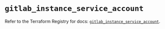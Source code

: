 # `gitlab_instance_service_account`

Refer to the Terraform Registry for docs: [`gitlab_instance_service_account`](https://registry.terraform.io/providers/gitlabhq/gitlab/17.11.0/docs/resources/instance_service_account).
